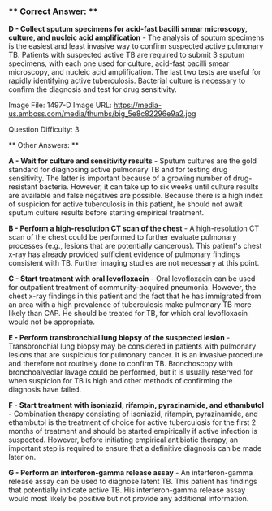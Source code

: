 ### ** Correct Answer: **

**D - Collect sputum specimens for acid-fast bacilli smear microscopy, culture, and nucleic acid amplification** - The analysis of sputum specimens is the easiest and least invasive way to confirm suspected active pulmonary TB. Patients with suspected active TB are required to submit 3 sputum specimens, with each one used for culture, acid-fast bacilli smear microscopy, and nucleic acid amplification. The last two tests are useful for rapidly identifying active tuberculosis. Bacterial culture is necessary to confirm the diagnosis and test for drug sensitivity.

Image File: 1497-D
Image URL: https://media-us.amboss.com/media/thumbs/big_5e8c82296e9a2.jpg

Question Difficulty: 3

** Other Answers: **

**A - Wait for culture and sensitivity results** - Sputum cultures are the gold standard for diagnosing active pulmonary TB and for testing drug sensitivity. The latter is important because of a growing number of drug-resistant bacteria. However, it can take up to six weeks until culture results are available and false negatives are possible. Because there is a high index of suspicion for active tuberculosis in this patient, he should not await sputum culture results before starting empirical treatment.

**B - Perform a high-resolution CT scan of the chest** - A high-resolution CT scan of the chest could be performed to further evaluate pulmonary processes (e.g., lesions that are potentially cancerous). This patient's chest x-ray has already provided sufficient evidence of pulmonary findings consistent with TB. Further imaging studies are not necessary at this point.

**C - Start treatment with oral levofloxacin** - Oral levofloxacin can be used for outpatient treatment of community-acquired pneumonia. However, the chest x-ray findings in this patient and the fact that he has immigrated from an area with a high prevalence of tuberculosis make pulmonary TB more likely than CAP. He should be treated for TB, for which oral levofloxacin would not be appropriate.

**E - Perform transbronchial lung biopsy of the suspected lesion** - Transbronchial lung biopsy may be considered in patients with pulmonary lesions that are suspicious for pulmonary cancer. It is an invasive procedure and therefore not routinely done to confirm TB. Bronchoscopy with bronchoalveolar lavage could be performed, but it is usually reserved for when suspicion for TB is high and other methods of confirming the diagnosis have failed.

**F - Start treatment with isoniazid, rifampin, pyrazinamide, and ethambutol** - Combination therapy consisting of isoniazid, rifampin, pyrazinamide, and ethambutol is the treatment of choice for active tuberculosis for the first 2 months of treatment and should be started empirically if active infection is suspected. However, before initiating empirical antibiotic therapy, an important step is required to ensure that a definitive diagnosis can be made later on.

**G - Perform an interferon-gamma release assay** - An interferon-gamma release assay can be used to diagnose latent TB. This patient has findings that potentially indicate active TB. His interferon-gamma release assay would most likely be positive but not provide any additional information.

